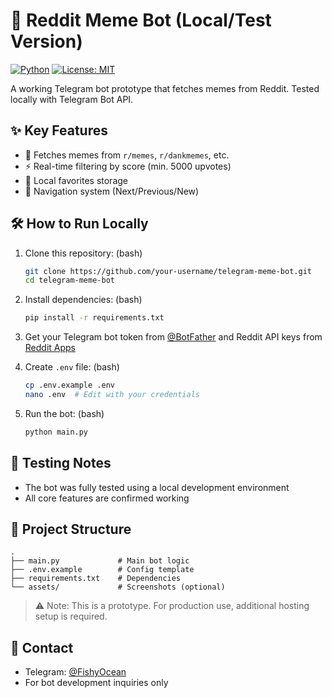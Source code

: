 # 🤖 Reddit Meme Bot (Local/Test Version)

[![Python](https://img.shields.io/badge/Python-3.9+-blue?logo=python)](https://python.org)
[![License: MIT](https://img.shields.io/badge/License-MIT-green.svg)](LICENSE)

A working Telegram bot prototype that fetches memes from Reddit. Tested locally with Telegram Bot API.

## ✨ Key Features
- 🎯 Fetches memes from `r/memes`, `r/dankmemes`, etc.
- ⚡ Real-time filtering by score (min. 5000 upvotes)
- 💾 Local favorites storage
- 🔄 Navigation system (Next/Previous/New)

## 🛠 How to Run Locally

1. Clone this repository: (bash)
   ```bash
   git clone https://github.com/your-username/telegram-meme-bot.git
   cd telegram-meme-bot
   ```

2. Install dependencies: (bash)
   ```bash
   pip install -r requirements.txt
   ```

3. Get your Telegram bot token from [@BotFather](https://t.me/BotFather) and Reddit API keys from [Reddit Apps](https://www.reddit.com/prefs/apps)

4. Create `.env` file: (bash)
   ```bash
   cp .env.example .env
   nano .env  # Edit with your credentials
   ```

5. Run the bot: (bash)
   ```bash
   python main.py
   ```

## 🧪 Testing Notes
- The bot was fully tested using a local development environment
- All core features are confirmed working

## 📁 Project Structure
```
.
├── main.py             # Main bot logic
├── .env.example        # Config template
├── requirements.txt    # Dependencies
└── assets/             # Screenshots (optional)
```

> ⚠️ Note: This is a prototype. For production use, additional hosting setup is required.

## 📩 Contact
- Telegram: [@FishyOcean](https://t.me/FishyOcean)  
- For bot development inquiries only
